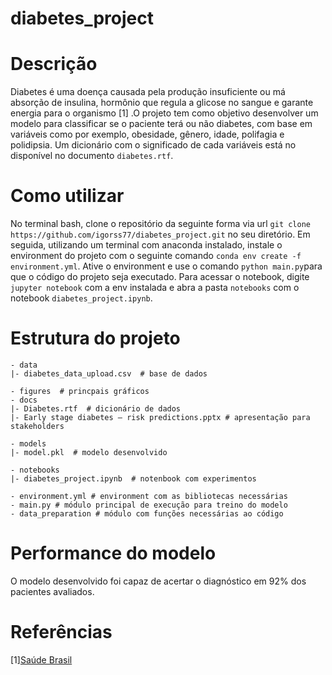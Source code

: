 # diabetes_project

# Descrição
Diabetes é uma doença causada pela produção insuficiente ou má absorção de insulina, hormônio que regula a glicose no sangue e garante energia para o organismo [1] .O projeto tem como objetivo desenvolver um modelo para classificar se o paciente terá ou não diabetes, com base em variáveis como por exemplo, obesidade, gênero, idade, polifagia e polidipsia. Um dicionário com o significado de cada variáveis está no disponível no documento `diabetes.rtf`.
# Como utilizar
No terminal bash,  clone o repositório da seguinte forma via url `git clone https://github.com/igorss77/diabetes_project.git` no seu diretório.
Em seguida, utilizando um terminal com anaconda instalado, instale o environment do projeto com o seguinte comando `conda env create -f environment.yml`.
Ative o environment e use o comando `python main.py`para que o código do projeto seja executado.
Para acessar o notebook, digite `jupyter notebook` com a env instalada e abra a pasta `notebooks` com o notebook `diabetes_project.ipynb`.


# Estrutura do projeto
```
- data
|- diabetes_data_upload.csv  # base de dados

- figures  # princpais gráficos 
- docs
|- Diabetes.rtf  # dicionário de dados
|- Early stage diabetes – risk predictions.pptx # apresentação para stakeholders

- models
|- model.pkl  # modelo desenvolvido

- notebooks
|- diabetes_project.ipynb  # notenbook com experimentos  

- environment.yml # environment com as bibliotecas necessárias
- main.py # módulo principal de execução para treino do modelo
- data_preparation # módulo com funções necessárias ao código
```
# Performance do modelo

O modelo desenvolvido foi capaz de acertar o diagnóstico em 92% dos pacientes avaliados. 

# Referências

[1][Saúde Brasil](http://antigo.saude.gov.br/saude-de-a-z/diabetes#:~:text=Diabetes%20%C3%A9%20uma%20doen%C3%A7a%20causada,das%20c%C3%A9lulas%20do%20nosso%20organismo.)  
